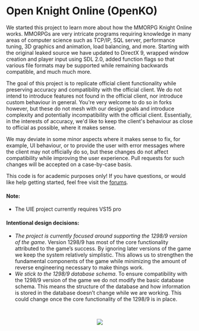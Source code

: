 # Open Knight Online (OpenKO)

<p align="left">
We started this project to learn more about how the MMORPG Knight Online works. MMORPGs are very intricate programs requiring knowledge in many areas of computer science such as TCP/IP, SQL server, performance tuning, 3D graphics and animation, load balancing, and more. Starting with the original leaked source we have updated to DirectX 9, wrapped window creation and player input using SDL 2.0, added function flags so that various file formats may be supported while remaining backwards compatible, and much much more.
</p>

<p align="left">
The goal of this project is to replicate official client functionality while preserving accuracy and compatibility with the official client.
We do not intend to introduce features not found in the official client, nor introduce custom behaviour in general. You're very welcome to do so in forks however, but these do not mesh with our design goals and introduce complexity and potentially incompatibility with the official client. Essentially, in the interests of accuracy, we'd like to keep the client's behaviour as close to official as possible, where it makes sense.

We may deviate in some minor aspects where it makes sense to fix, for example, UI behaviour, or to provide the user with error messages where the client may not officially do so, but these changes do not affect compatibility while improving the user experience.
Pull requests for such changes will be accepted on a case-by-case basis.
</p>

<p align="left">
This code is for academic purposes only! If you have questions, or would like help getting started, feel free visit the <a href="http://ko4life.net/topic/50-the-openko-project/" target="_blank">forums</a>.
</p>

#### Note:
* The UIE project currently requires VS15 pro

#### Intentional design decisions:
* _The project is currently focused around supporting the 1298/9 version of the game_. Version 1298/9 has most of the core functionality attributed to the game’s success. By ignoring later versions of the game we keep the system relatively simplistic. This allows us to strengthen the fundamental components of the game while minimizing the amount of reverse engineering necessary to make things work.
* _We stick to the 1298/9 database schema_. To ensure compatibility with the 1298/9 version of the game we do not modify the basic database schema. This means the structure of the database and how information is stored in the database doesn’t change while we are working. This could change once the core functionality of the 1298/9 is in place.

<br>

<p align="center">
	<img src="http://stephenmeier.net/files/openko_ex_00.png" />
</p>
